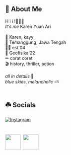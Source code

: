 ## 🧩 About Me 
H i i !👋🏻🌻<br>
*It's me* Karen Yuan Ari <br><br> 
🍦 Karen, kayy <br>
📍 Temanggung, Jawa Tengah <br>
🧚🏻 est'04 <br>
🏫 Geofisika'22 <br>
✏ corat coret <br>
🎬 history, thriller, action <br><br>
*all in details* 🦔 <br>
*blue skies, melancholic* ⛅ <br><br>

## ☘️ Socials
 [![Instagram](https://img.shields.io/badge/Instagram-%23E4405F.svg?logo=Instagram&logoColor=white)](https://www.instagram.com/karenyuanr/?next=%2F) 
 
# <img src="https://emojis.slackmojis.com/emojis/images/1577305505/7373/hand_wave.gif?1577305505" width="50" />  <img src="https://emojis.slackmojis.com/emojis/images/1577305505/7373/hand_wave.gif?1577305505" width="50" />
